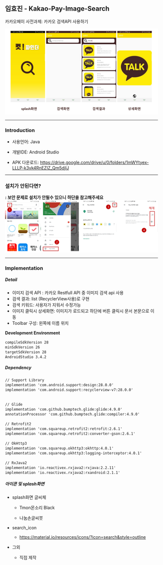 ## **임효진 - Kakao-Pay-Image-Search**

카카오페이 사전과제:  카카오 검색API 사용하기

![](./img/appguide.png)

------

### **Introduction**

- 사용언어: Java
- 개발IDE: Android Studio

- APK 다운로드: <https://drive.google.com/drive/u/0/folders/1mWYtyex-LLLP-k3vk4RnEZIZ_Qm5djIJ>

------

### 설치가 안된다면?

**: 보안 문제로 설치가 안될수 있으니 하단을 참고해주세요**
![](./img/guide.png)

<hr>

### **Implementation**

##### **Detail**

- 이미지 검색 API : 카카오 Restfull API 중 이미지 검색 api 사용 
- 검색 결과: list (RecyclerView사용)로 구현
- 검색 키워드: 사용자가 지워서 수정가능
- 이미지 클릭시 상세화면: 이미지가 로드되고 하단에 버튼 클릭시 문서 본문으로 이동
- Toolbar 구성: 왼쪽에 이름 위치



**Development Environment**

```
compileSdkVersion 28
minSdkVersion 26
targetSdkVersion 28
AndroidStudio 3.4.2
```



##### **Dependency**

```
// Support Library
implementation 'com.android.support:design:28.0.0'
implementation 'com.android.support:recyclerview-v7:28.0.0'


// Glide
implementation 'com.github.bumptech.glide:glide:4.9.0'
annotationProcessor 'com.github.bumptech.glide:compiler:4.9.0'

// Retrofit2
implementation 'com.squareup.retrofit2:retrofit:2.6.1'
implementation 'com.squareup.retrofit2:converter-gson:2.6.1'

// OkHttp3
implementation 'com.squareup.okhttp3:okhttp:4.0.1'
implementation 'com.squareup.okhttp3:logging-interceptor:4.0.1'

// RxJava2
implementation 'io.reactivex.rxjava2:rxjava:2.2.11'
implementation 'io.reactivex.rxjava2:rxandroid:2.1.1'
```



##### **아이콘 및 splash화면**

- splash화면 글씨체

  - Tmon몬소리 Black

  - 나눔손글씨붓

- search_icon

  - https://material.io/resources/icons/?icon=search&style=outline

- 그외

  - 직접 제작


